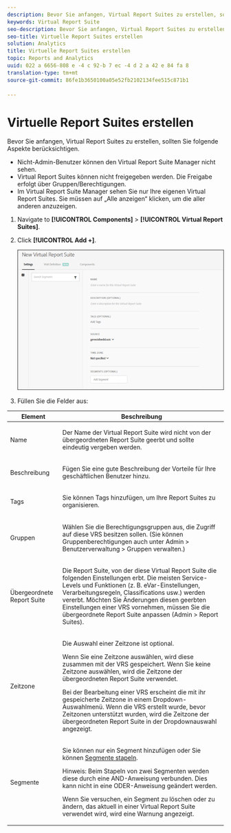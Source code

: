 ```yaml
---
description: Bevor Sie anfangen, Virtual Report Suites zu erstellen, sollten Sie folgende Aspekte berücksichtigen.
keywords: Virtual Report Suite
seo-description: Bevor Sie anfangen, Virtual Report Suites zu erstellen, sollten Sie folgende Aspekte berücksichtigen.
seo-title: Virtuelle Report Suites erstellen
solution: Analytics
title: Virtuelle Report Suites erstellen
topic: Reports and Analytics
uuid: 022 a 6656-808 e -4 c 92-b 7 ec -4 d 2 a 42 e 84 fa 8
translation-type: tm+mt
source-git-commit: 86fe1b3650100a05e52fb2102134fee515c871b1

---
```



# Virtuelle Report Suites erstellen

Bevor Sie anfangen, Virtual Report Suites zu erstellen, sollten Sie folgende Aspekte berücksichtigen.

* Nicht-Admin-Benutzer können den Virtual Report Suite Manager nicht sehen.
* Virtual Report Suites können nicht freigegeben werden. Die Freigabe erfolgt über Gruppen/Berechtigungen.
* Im Virtual Report Suite Manager sehen Sie nur Ihre eigenen Virtual Report Suites. Sie müssen auf „Alle anzeigen“ klicken, um die aller anderen anzuzeigen.

1. Navigate to **[!UICONTROL Components]** &gt; **[!UICONTROL Virtual Report Suites]**.
1. Click **[!UICONTROL Add +]**.

   ![](assets/new_vrs.png)

1. Füllen Sie die Felder aus:

<table id="table_0F85B56480BB46CBA5BE236BBD70156D"> 
 <thead> 
  <tr> 
   <th colname="col1" class="entry"> Element </th> 
   <th colname="col2" class="entry"> Beschreibung </th> 
  </tr> 
 </thead>
 <tbody> 
  <tr> 
   <td colname="col1"> Name </td> 
   <td colname="col2"> <p>Der Name der Virtual Report Suite wird nicht von der übergeordneten Report Suite geerbt und sollte eindeutig vergeben werden. </p> </td> 
  </tr> 
  <tr> 
   <td colname="col1"> Beschreibung </td> 
   <td colname="col2"> <p>Fügen Sie eine gute Beschreibung der Vorteile für Ihre geschäftlichen Benutzer hinzu. </p> </td> 
  </tr> 
  <tr> 
   <td colname="col1"> Tags </td> 
   <td colname="col2"> <p>Sie können Tags hinzufügen, um Ihre Report Suites zu organisieren. </p> </td> 
  </tr> 
  <tr> 
   <td colname="col1"> Gruppen </td> 
   <td colname="col2"> <p>Wählen Sie die Berechtigungsgruppen aus, die Zugriff auf diese VRS besitzen sollen. (Sie können Gruppenberechtigungen auch unter <span class="ignoretag"><span class="uicontrol">Admin</span> &gt; <span class="uicontrol">Benutzerverwaltung</span> &gt; <span class="uicontrol">Gruppen</span></span> verwalten.) </p> </td> 
  </tr> 
  <tr> 
   <td colname="col1"> Übergeordnete Report Suite </td> 
   <td colname="col2"> <p>Die Report Suite, von der diese Virtual Report Suite die folgenden Einstellungen erbt. Die meisten Service-Levels und Funktionen (z. B. eVar-Einstellungen, Verarbeitungsregeln, Classifications usw.) werden vererbt. Möchten Sie Änderungen diesen geerbten Einstellungen einer VRS vornehmen, müssen Sie die übergeordnete Report Suite anpassen (<span class="ignoretag"><span class="uicontrol">Admin</span> &gt; <span class="uicontrol">Report Suites</span></span>). </p> </td> 
  </tr> 
  <tr> 
   <td colname="col1"> Zeitzone </td> 
   <td colname="col2"> <p>Die Auswahl einer Zeitzone ist optional. </p> <p>Wenn Sie eine Zeitzone auswählen, wird diese zusammen mit der VRS gespeichert. Wenn Sie keine Zeitzone auswählen, wird die Zeitzone der übergeordneten Report Suite verwendet. </p> <p>Bei der Bearbeitung einer VRS erscheint die mit ihr gespeicherte Zeitzone in einem Dropdown-Auswahlmenü. Wenn die VRS erstellt wurde, bevor Zeitzonen unterstützt wurden, wird die Zeitzone der übergeordneten Report Suite in der Dropdownauswahl angezeigt. </p> </td> 
  </tr> 
  <tr> 
   <td colname="col1"> Segmente </td> 
   <td colname="col2"> <p>Sie können nur ein Segment hinzufügen oder Sie können <a href="https://marketing.adobe.com/resources/help/en_US/analytics/segment/seg_stack.html" format="https" scope="external">Segmente stapeln</a>. </p> <p> <p>Hinweis: Beim Stapeln von zwei Segmenten werden diese durch eine AND-Anweisung verbunden. Dies kann nicht in eine ODER-Anweisung geändert werden. </p> </p> <p>Wenn Sie versuchen, ein Segment zu löschen oder zu ändern, das aktuell in einer Virtual Report Suite verwendet wird, wird eine Warnung angezeigt. </p> </td> 
  </tr> 
 </tbody> 
</table>

